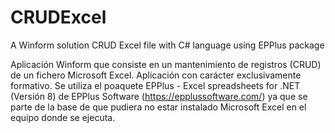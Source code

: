 # CRUDExcel
A Winform solution CRUD Excel file with C# language using EPPlus package

Aplicación Winform que consiste en un mantenimiento de registros (CRUD) de un fichero Microsoft Excel.
Aplicación con carácter exclusivamente formativo.
Se utiliza el poaquete EPPlus - Excel spreadsheets for .NET (Versión 8) de EPPlus Software (https://epplussoftware.com/)
ya que se parte de la base de que pudiera no estar instalado Microsoft Excel en el equipo donde se ejecuta.

